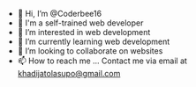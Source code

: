 - 👋 Hi, I’m @Coderbee16
- 🌹 I'm a self-trained web developer 
- 👀 I’m interested in web development 
- 🌱 I’m currently learning web development 
- 💞️ I’m looking to collaborate on websites 
- 📫 How to reach me ...
Contact me via email at khadijatolasupo@gmail.com 

<!---
Coderbee16/Coderbee16 is a ✨ special ✨ repository because its `README.md` (this file) appears on your GitHub profile.
You can click the Preview link to take a look at your changes.
--->
